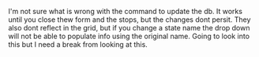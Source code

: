 I'm not sure what is wrong with the command to update the db.
It works until you close thew form and the stops, but the changes dont persit.
They also dont reflect in the grid, but if you change a state name the drop down will not be able to populate info using the original name.
Going to look into this but I need a break from looking at this.
